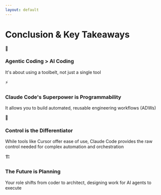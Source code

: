 ```yaml
---
layout: default
---
```


# Conclusion & Key Takeaways



<div class="space-y-4">
<v-clicks>
<div class="flex items-start gap-4">
  <span class="text-3xl">🚀</span>
  <div>
    <h3 class="text-2xl font-bold text-blue-400">Agentic Coding > AI Coding</h3>
    <p class="text-lg text-gray-400">It's about using a toolbelt, not just a single tool</p>
  </div>
</div>

<div class="flex items-start gap-4">
  <span class="text-3xl">⚡</span>
  <div>
    <h3 class="text-2xl font-bold text-green-400">Claude Code's Superpower is Programmability</h3>
    <p class="text-lg text-gray-400">It allows you to build automated, reusable engineering workflows (ADWs)</p>
  </div>
</div>

<div class="flex items-start gap-4">
  <span class="text-3xl">🎯</span>
  <div>
    <h3 class="text-2xl font-bold text-purple-400">Control is the Differentiator</h3>
    <p class="text-lg text-gray-400">While tools like Cursor offer ease of use, Claude Code provides the raw control needed for complex automation and orchestration</p>
  </div>
</div>

<div class="flex items-start gap-4">
  <span class="text-3xl">🏗️</span>
  <div>
    <h3 class="text-2xl font-bold text-yellow-400">The Future is Planning</h3>
    <p class="text-lg text-gray-400">Your role shifts from coder to architect, designing work for AI agents to execute</p>
  </div>
</div>
</v-clicks>
</div>



<!--
To wrap up, the key takeaway is that we're moving from AI Coding to Agentic Coding. Claude Code is at the forefront of this shift because it's programmable. This allows you to build powerful, automated workflows that go far beyond what a simple chat interface can do. It gives you the control to orchestrate multiple tools and models, and it elevates your role to that of a planner and an architect, designing the future of your software. It's a different way of working, and it's incredibly powerful.
-->